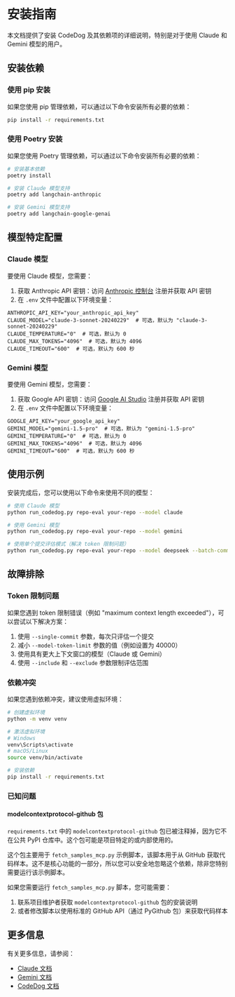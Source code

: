 # 安装指南

本文档提供了安装 CodeDog 及其依赖项的详细说明，特别是对于使用 Claude 和 Gemini 模型的用户。

## 安装依赖

### 使用 pip 安装

如果您使用 pip 管理依赖，可以通过以下命令安装所有必要的依赖：

```bash
pip install -r requirements.txt
```

### 使用 Poetry 安装

如果您使用 Poetry 管理依赖，可以通过以下命令安装所有必要的依赖：

```bash
# 安装基本依赖
poetry install

# 安装 Claude 模型支持
poetry add langchain-anthropic

# 安装 Gemini 模型支持
poetry add langchain-google-genai
```

## 模型特定配置

### Claude 模型

要使用 Claude 模型，您需要：

1. 获取 Anthropic API 密钥：访问 [Anthropic 控制台](https://console.anthropic.com/) 注册并获取 API 密钥
2. 在 `.env` 文件中配置以下环境变量：

```
ANTHROPIC_API_KEY="your_anthropic_api_key"
CLAUDE_MODEL="claude-3-sonnet-20240229"  # 可选，默认为 "claude-3-sonnet-20240229"
CLAUDE_TEMPERATURE="0"  # 可选，默认为 0
CLAUDE_MAX_TOKENS="4096"  # 可选，默认为 4096
CLAUDE_TIMEOUT="600"  # 可选，默认为 600 秒
```

### Gemini 模型

要使用 Gemini 模型，您需要：

1. 获取 Google API 密钥：访问 [Google AI Studio](https://makersuite.google.com/app/apikey) 注册并获取 API 密钥
2. 在 `.env` 文件中配置以下环境变量：

```
GOOGLE_API_KEY="your_google_api_key"
GEMINI_MODEL="gemini-1.5-pro"  # 可选，默认为 "gemini-1.5-pro"
GEMINI_TEMPERATURE="0"  # 可选，默认为 0
GEMINI_MAX_TOKENS="4096"  # 可选，默认为 4096
GEMINI_TIMEOUT="600"  # 可选，默认为 600 秒
```

## 使用示例

安装完成后，您可以使用以下命令来使用不同的模型：

```bash
# 使用 Claude 模型
python run_codedog.py repo-eval your-repo --model claude

# 使用 Gemini 模型
python run_codedog.py repo-eval your-repo --model gemini

# 使用单个提交评估模式（解决 token 限制问题）
python run_codedog.py repo-eval your-repo --model deepseek --batch-committer --single-commit
```

## 故障排除

### Token 限制问题

如果您遇到 token 限制错误（例如 "maximum context length exceeded"），可以尝试以下解决方案：

1. 使用 `--single-commit` 参数，每次只评估一个提交
2. 减小 `--model-token-limit` 参数的值（例如设置为 40000）
3. 使用具有更大上下文窗口的模型（Claude 或 Gemini）
4. 使用 `--include` 和 `--exclude` 参数限制评估范围

### 依赖冲突

如果您遇到依赖冲突，建议使用虚拟环境：

```bash
# 创建虚拟环境
python -m venv venv

# 激活虚拟环境
# Windows
venv\Scripts\activate
# macOS/Linux
source venv/bin/activate

# 安装依赖
pip install -r requirements.txt
```

### 已知问题

#### modelcontextprotocol-github 包

`requirements.txt` 中的 `modelcontextprotocol-github` 包已被注释掉，因为它不在公共 PyPI 仓库中。这个包可能是项目特定的或内部使用的。

这个包主要用于 `fetch_samples_mcp.py` 示例脚本，该脚本用于从 GitHub 获取代码样本。这不是核心功能的一部分，所以您可以安全地忽略这个依赖，除非您特别需要运行该示例脚本。

如果您需要运行 `fetch_samples_mcp.py` 脚本，您可能需要：
1. 联系项目维护者获取 `modelcontextprotocol-github` 包的安装说明
2. 或者修改脚本以使用标准的 GitHub API（通过 PyGithub 包）来获取代码样本

## 更多信息

有关更多信息，请参阅：

- [Claude 文档](https://docs.anthropic.com/claude/docs)
- [Gemini 文档](https://ai.google.dev/docs)
- [CodeDog 文档](https://github.com/codedog-ai/codedog)
